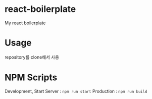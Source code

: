 # react-boilerplate

My react boilerplate

# Usage

repository를 clone해서 사용

# NPM Scripts

Development, Start Server : `npm run start`
Production : `npm run build`